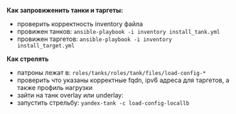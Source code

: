 **Как запровиженить танки и таргеты:**
* проверить корректность inventory файла
* провижен танков:
```ansible-playbook -i inventory install_tank.yml```
* провижен таргетов:
```ansible-playbook -i inventory install_target.yml```

**Как стрелять**
* патроны лежат в:
```roles/tanks/roles/tank/files/load-config-*```
* проверить что указаны корректные fqdn, ipv6 адреса для таргетов, а также профиль нагрузки
* зайти на танк overlay или underlay:
* запустить стрельбу:
```yandex-tank -c load-config-locallb```
